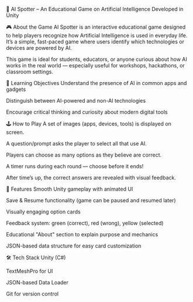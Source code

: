🤖 AI Spotter – An Educational Game on Artificial Intelligence
Developed in Unity

🎮 About the Game
AI Spotter is an interactive educational game designed to help players recognize how Artificial Intelligence is used in everyday life. It’s a simple, fast-paced game where users identify which technologies or devices are powered by AI.

This game is ideal for students, educators, or anyone curious about how AI works in the real world — especially useful for workshops, hackathons, or classroom settings.

🧠 Learning Objectives
Understand the presence of AI in common apps and gadgets

Distinguish between AI-powered and non-AI technologies

Encourage critical thinking and curiosity about modern digital tools

🕹️ How to Play
A set of images (apps, devices, tools) is displayed on screen.

A question/prompt asks the player to select all that use AI.

Players can choose as many options as they believe are correct.

A timer runs during each round — choose before it ends!

After time’s up, the correct answers are revealed with visual feedback.

💾 Features
Smooth Unity gameplay with animated UI

Save & Resume functionality (game can be paused and resumed later)

Visually engaging option cards

Feedback system: green (correct), red (wrong), yellow (selected)

Educational "About" section to explain purpose and mechanics

JSON-based data structure for easy card customization

🛠️ Tech Stack
Unity (C#)

TextMeshPro for UI

JSON-based Data Loader

Git for version control
